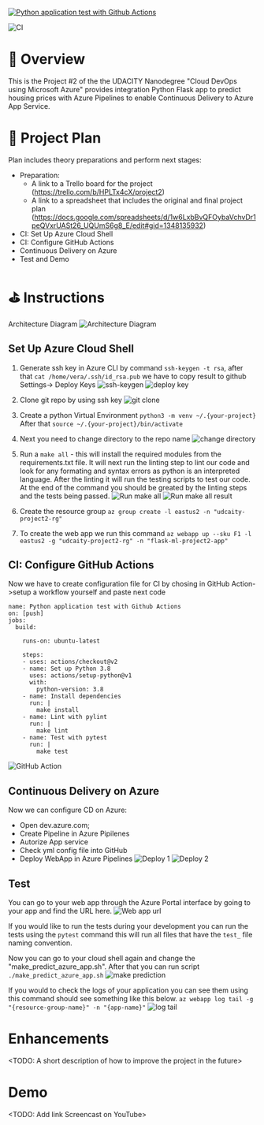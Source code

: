 [![Python application test with Github Actions](https://github.com/kirtoka/Azure-Cloud-DevOps-Project2/actions/workflows/pythonapp.yml/badge.svg)](https://github.com/kirtoka/Azure-Cloud-DevOps-Project2/actions/workflows/pythonapp.yml)

![CI](https://github.com/kirtoka/Azure-Cloud-DevOps-Project2/workflows/CI/badge.svg)

# 🌻 Overview

This is the Project #2 of the the UDACITY Nanodegree "Cloud DevOps using Microsoft Azure" provides integration Python Flask app to predict housing prices with Azure Pipelines to enable Continuous Delivery to Azure App Service.

# 💼 Project Plan
Plan includes theory preparations and perform next stages:
* Preparation:
    - A link to a Trello board for the project (https://trello.com/b/HPLTx4cX/project2)
    - A link to a spreadsheet that includes the original and final project plan (https://docs.google.com/spreadsheets/d/1w6LxbBvQFOybaVchvDr1peQVxrUASt26_UQUmS6g8_E/edit#gid=1348135932)
* CI: Set Up Azure Cloud Shell
* CI: Configure GitHub Actions
* Continuous Delivery on Azure
* Test and Demo

# ⛳ Instructions
Architecture Diagram
![Architecture Diagram](./screenshots/Screenshot_6.png "Architecture Diagram")

## Set Up Azure Cloud Shell
1. Generate ssh key in Azure CLI by command `ssh-keygen -t rsa`, after that `cat /home/vera/.ssh/id_rsa.pub`
we have to copy result to github Settings-> Deploy Keys
![ssh-keygen](./screenshots/Screenshot_7.png "ssh-keygen")
![deploy key](./screenshots/Screenshot_8.png "deploy key")

2. Clone git repo by using ssh key
![git clone](./screenshots/Screenshot_10.png "git clone")

3. Create a python Virtual Environment `python3 -m venv ~/.{your-project}` After that `source ~/.{your-project}/bin/activate`

4. Next you need to change directory to the repo name
![change directory](./screenshots/Screenshot_11.png "change directory")

5. Run a `make all` - this will install the required modules from the requirements.txt file. It will next run the linting step to lint our code and look for any formating and syntax errors as python is an interpreted language. After the linting it will run the testing scripts to test our code. At the end of the command you should be greated by the linting steps and the tests being passed.
![Run make all](./screenshots/Screenshot_12.png "Run make all")
![Run make all result](./screenshots/Screenshot_14.png "Run make all result")

6. Create the resource group `az group create -l eastus2 -n "udcaity-project2-rg"` 

7. To create the web app we run this command `az webapp up --sku F1 -l eastus2 -g "udcaity-project2-rg" -n "flask-ml-project2-app"` 

## CI: Configure GitHub Actions
Now we have to create configuration file for CI by chosing in GitHub Action->setup a workflow yourself and paste next code 
```
name: Python application test with Github Actions
on: [push]
jobs:
  build:

    runs-on: ubuntu-latest

    steps:
    - uses: actions/checkout@v2
    - name: Set up Python 3.8
      uses: actions/setup-python@v1
      with:
        python-version: 3.8
    - name: Install dependencies
      run: |
        make install
    - name: Lint with pylint
      run: |
        make lint
    - name: Test with pytest
      run: |
        make test
```
![GitHub Action](./screenshots/Screenshot_2.png "GitHub Action")

## Continuous Delivery on Azure
Now we can configure CD on Azure:
 * Open dev.azure.com;
 * Create Pipeline in Azure Pipilenes
 * Autorize App service  
 * Check yml config file into GitHub
 * Deploy WebApp in Azure Pipelines
 ![Deploy 1](./screenshots/Screenshot_18.png "Deploy 1")
 ![Deploy 2](./screenshots/Screenshot_19.png "Deploy 2")

## Test
 You can go to your web app through the Azure Portal interface by going to your app and find the URL here. 
 ![Web app url](./screenshots/Screenshot_3.png "Web App Url Screenshot")
 
 If you would like to run the tests during your development you can run the tests using the `pytest` command this will run all files that have the `test_` file naming convention.

 Now you can go to your cloud shell again and change the "make_predict_azure_app.sh". After that you can run script `./make_predict_azure_app.sh`
 ![make prediction](./screenshots/Screenshot_20.png "make prediction")

 If you would to check the logs of your application you can see them using this command should see something like this below. `az webapp log tail -g "{resource-group-name}" -n "{app-name}"`
 ![log tail](./screenshots/Screenshot_4.png "log tail")


# Enhancements

<TODO: A short description of how to improve the project in the future>

# Demo 

<TODO: Add link Screencast on YouTube>


